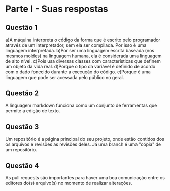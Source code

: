 # Parte I - Suas respostas

## Questão 1

a)A máquina interpreta o código da forma que é escrito pelo programador através de um interpretador, sem ela ser compilada. Por isso é uma linguagem interpretada.
b)Por ser uma linguagem escrita baseada (nos mesmos moldes) na linguagem humana, ela é considerada uma linguagem de alto nível.
c)Pois usa diversas classes com características que definem um objeto da vida real.
d)Porque o tipo da variável é definido de acordo com o dado fonecido durante a execução do código.
e)Porque é uma linguagem que pode ser acessada pelo público no geral.

## Questão 2
A linguagem markdown funciona como um conjunto de ferramentas que permite a edição de texto.

## Questão 3
Um repositório é a página principal do seu projeto, onde estão contidos dos os arquivos e revisões as revisões deles. Já uma branch é uma "cópia" de um repositório.

## Questão 4
As pull requests são importantes para haver uma boa comunicação entre os editores do(s) arquivo(s) no momento de realizar alterações.
